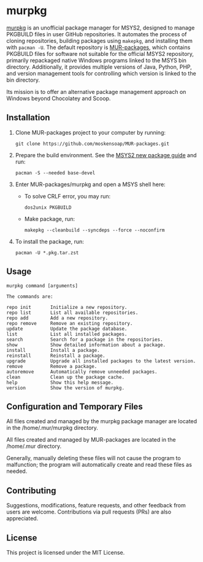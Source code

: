 # murpkg

[murpkg](https://github.com/moskensoap/murpkg) is an unofficial package manager for MSYS2, designed to manage PKGBUILD files in user GitHub repositories. It automates the process of cloning repositories, building packages using `makepkg`, and installing them with `pacman -U`. The default repository is [MUR-packages](https://github.com/moskensoap/MUR-packages), which contains PKGBUILD files for software not suitable for the official MSYS2 repository, primarily repackaged native Windows programs linked to the MSYS bin directory. Additionally, it provides multiple versions of Java, Python, PHP, and version management tools for controlling which version is linked to the bin directory.

Its mission is to offer an alternative package management approach on Windows beyond Chocolatey and Scoop.

## Installation

1. Clone MUR-packages project to your computer by running:

    ```
    git clone https://github.com/moskensoap/MUR-packages.git
    ```

2. Prepare the build environment. See the [MSYS2 new package guide](https://www.msys2.org/dev/new-package/) and run:

    ```
    pacman -S --needed base-devel
    ```

3. Enter MUR-packages/murpkg and open a MSYS shell here:

    - To solve CRLF error, you may run:

        ```
        dos2unix PKGBUILD
        ```

    - Make package, run:

        ```
        makepkg --cleanbuild --syncdeps --force --noconfirm
        ```

4. To install the package, run:

    ```
    pacman -U *.pkg.tar.zst
    ```

## Usage

```
murpkg command [arguments]

The commands are:

repo init       Initialize a new repository.
repo list       List all available repositories.
repo add        Add a new repository.
repo remove     Remove an existing repository.
update          Update the package database.
list            List all installed packages.
search          Search for a package in the repositories.
show            Show detailed information about a package.
install         Install a package.
reinstall       Reinstall a package.
upgrade         Upgrade all installed packages to the latest version.
remove          Remove a package.
autoremove      Automatically remove unneeded packages.
clean           Clean up the package cache.
help            Show this help message.
version         Show the version of murpkg.
```

## Configuration and Temporary Files

All files created and managed by the murpkg package manager are located in the /home/.mur/murpkg directory.

All files created and managed by MUR-packages are located in the /home/.mur directory.

Generally, manually deleting these files will not cause the program to malfunction; the program will automatically create and read these files as needed.

## Contributing

Suggestions, modifications, feature requests, and other feedback from users are welcome. Contributions via pull requests (PRs) are also appreciated.

## License

This project is licensed under the MIT License.